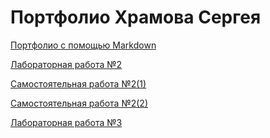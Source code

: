 # Портфолио Храмова Сергея
<a href="https://github.com/Serega89Kh/Serega89Kh.github.io/blob/master/BIO.md">Портфолио с помощью Markdown</a>

<a href="https://repl.it/@Serega89Kh/Truth-table">Лабораторная работа №2</a>

<a href="https://repl.it/@Serega89Kh/Template-for-assignment-1">Самостоятельная работа №2(1)</a>

<a href="https://repl.it/@Serega89Kh/Template-for-assignment-1-1">Самостоятельная работа №2(2)</a>

<a href="https://repl.it/@Serega89Kh/20-09-18">Лабораторная работа №3</a>


